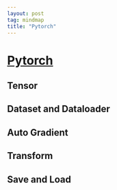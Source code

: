 ```yaml
---
layout: post
tag: mindmap
title: "Pytorch"
---
```



# [Pytorch](/mindmap/pytorch.html)

## Tensor
## Dataset and Dataloader
## Auto Gradient
## Transform
## Save and Load